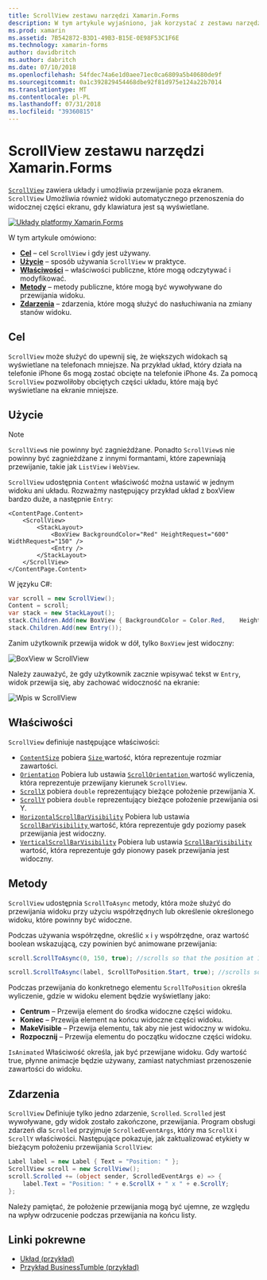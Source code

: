 ```yaml
---
title: ScrollView zestawu narzędzi Xamarin.Forms
description: W tym artykule wyjaśniono, jak korzystać z zestawu narzędzi Xamarin.Forms ScrollView klasy do przedstawienia układów, który nie mieści się na tylko jeden ekran i zawartości zwolnić miejsce na klawiaturze.
ms.prod: xamarin
ms.assetid: 7B542872-B3D1-49B3-B15E-0E98F53C1F6E
ms.technology: xamarin-forms
author: davidbritch
ms.author: dabritch
ms.date: 07/10/2018
ms.openlocfilehash: 54fdec74a6e1d0aee71ec0ca6809a5b40680de9f
ms.sourcegitcommit: 0a1c392829454468dbe92f81d975e124a22b7014
ms.translationtype: MT
ms.contentlocale: pl-PL
ms.lasthandoff: 07/31/2018
ms.locfileid: "39360815"
---
```

# <a name="xamarinforms-scrollview"></a>ScrollView zestawu narzędzi Xamarin.Forms

[`ScrollView`](xref:Xamarin.Forms.ScrollView) zawiera układy i umożliwia przewijanie poza ekranem. `ScrollView` Umożliwia również widoki automatycznego przenoszenia do widocznej części ekranu, gdy klawiatura jest są wyświetlane.

[![](scroll-view-images/layouts-sml.png "Układy platformy Xamarin.Forms")](scroll-view-images/layouts.png#lightbox "układy platformy Xamarin.Forms")

W tym artykule omówiono:

- **[Cel](#purpose)**  &ndash; cel `ScrollView` i gdy jest używany.
- **[Użycie](#usage)**  &ndash; sposób używania `ScrollView` w praktyce.
- **[Właściwości](#properties)**  &ndash; właściwości publiczne, które mogą odczytywać i modyfikować.
- **[Metody](#methods)**  &ndash; metody publiczne, które mogą być wywoływane do przewijania widoku.
- **[Zdarzenia](#events)**  &ndash; zdarzenia, które mogą służyć do nasłuchiwania na zmiany stanów widoku.

## <a name="purpose"></a>Cel

`ScrollView` może służyć do upewnij się, że większych widokach są wyświetlane na telefonach mniejsze. Na przykład układ, który działa na telefonie iPhone 6s mogą zostać obcięte na telefonie iPhone 4s. Za pomocą `ScrollView` pozwoliłoby obciętych części układu, które mają być wyświetlane na ekranie mniejsze.

## <a name="usage"></a>Użycie

> [!NOTE]
> `ScrollView`s nie powinny być zagnieżdżane. Ponadto `ScrollView`s nie powinny być zagnieżdżane z innymi formantami, które zapewniają przewijanie, takie jak `ListView` i `WebView`.

`ScrollView` udostępnia `Content` właściwość można ustawić w jednym widoku ani układu. Rozważmy następujący przykład układ z boxView bardzo duże, a następnie `Entry`:

```xaml
<ContentPage.Content>
    <ScrollView>
        <StackLayout>
            <BoxView BackgroundColor="Red" HeightRequest="600" WidthRequest="150" />
            <Entry />
        </StackLayout>
    </ScrollView>
</ContentPage.Content>
```

W języku C#:

```csharp
var scroll = new ScrollView();
Content = scroll;
var stack = new StackLayout();
stack.Children.Add(new BoxView { BackgroundColor = Color.Red,    HeightRequest = 600, WidthRequest = 600 });
stack.Children.Add(new Entry());
```

Zanim użytkownik przewija widok w dół, tylko `BoxView` jest widoczny:

![](scroll-view-images/scroll-start.png "BoxView w ScrollView")

Należy zauważyć, że gdy użytkownik zacznie wpisywać tekst w `Entry`, widok przewija się, aby zachować widoczność na ekranie:

![](scroll-view-images/scroll-end.png "Wpis w ScrollView")

## <a name="properties"></a>Właściwości

`ScrollView` definiuje następujące właściwości:

- [`ContentSize`](xref:Xamarin.Forms.ScrollView.ContentSizeProperty) pobiera [ `Size` ](xref:Xamarin.Forms.Size) wartość, która reprezentuje rozmiar zawartości.
- [`Orientation`](xref:Xamarin.Forms.ScrollView.OrientationProperty) Pobiera lub ustawia [ `ScrollOrientation` ](xref:Xamarin.Forms.ScrollOrientation) wartość wyliczenia, która reprezentuje przewijany kierunek `ScrollView`.
- [`ScrollX`](xref:Xamarin.Forms.ScrollView.ScrollXProperty) pobiera `double` reprezentujący bieżące położenie przewijania X.
- [`ScrollY`](xref:Xamarin.Forms.ScrollView.ScrollYProperty) pobiera `double` reprezentujący bieżące położenie przewijania osi Y.
- [`HorizontalScrollBarVisibility`](xref:Xamarin.Forms.ScrollView.HorizontalScrollBarVisibilityProperty) Pobiera lub ustawia [ `ScrollBarVisibility` ](xref:Xamarin.Forms.ScrollBarVisibility) wartość, która reprezentuje gdy poziomy pasek przewijania jest widoczny.
- [`VerticalScrollBarVisibility`](xref:Xamarin.Forms.ScrollView.VerticalScrollBarVisibilityProperty) Pobiera lub ustawia [ `ScrollBarVisibility` ](xref:Xamarin.Forms.ScrollBarVisibility) wartość, która reprezentuje gdy pionowy pasek przewijania jest widoczny.

## <a name="methods"></a>Metody

`ScrollView` udostępnia `ScrollToAsync` metody, która może służyć do przewijania widoku przy użyciu współrzędnych lub określenie określonego widoku, które powinny być widoczne.

Podczas używania współrzędne, określić `x` i `y` współrzędne, oraz wartość boolean wskazującą, czy powinien być animowane przewijania:

```csharp
scroll.ScrollToAsync(0, 150, true); //scrolls so that the position at 150px from the top is visible

scroll.ScrollToAsync(label, ScrollToPosition.Start, true); //scrolls so that the label is at the start of the list
```

Podczas przewijania do konkretnego elementu `ScrollToPosition` określa wyliczenie, gdzie w widoku element będzie wyświetlany jako:

- **Centrum** &ndash; Przewija element do środka widoczne części widoku.
- **Koniec** &ndash; Przewija element na końcu widoczne części widoku.
- **MakeVisible** &ndash; Przewija elementu, tak aby nie jest widoczny w widoku.
- **Rozpocznij** &ndash; Przewija elementu do początku widoczne części widoku.

`IsAnimated` Właściwość określa, jak być przewijane widoku. Gdy wartość true, płynne animacje będzie używany, zamiast natychmiast przenoszenie zawartości do widoku.

## <a name="events"></a>Zdarzenia

`ScrollView` Definiuje tylko jedno zdarzenie, `Scrolled`. `Scrolled` jest wywoływane, gdy widok zostało zakończone, przewijania. Program obsługi zdarzeń dla `Scrolled` przyjmuje `ScrolledEventArgs`, który ma `ScrollX` i `ScrollY` właściwości. Następujące pokazuje, jak zaktualizować etykiety w bieżącym położeniu przewijania `ScrollView`:

```csharp
Label label = new Label { Text = "Position: " };
ScrollView scroll = new ScrollView();
scroll.Scrolled += (object sender, ScrolledEventArgs e) => {
    label.Text = "Position: " + e.ScrollX + " x " + e.ScrollY;
};
```

Należy pamiętać, że położenie przewijania mogą być ujemne, ze względu na wpływ odrzucenie podczas przewijania na końcu listy.


## <a name="related-links"></a>Linki pokrewne

- [Układ (przykład)](https://developer.xamarin.com/samples/xamarin-forms/UserInterface/Layout/)
- [Przykład BusinessTumble (przykład)](https://developer.xamarin.com/samples/xamarin-forms/UserInterface/BusinessTumble/)

